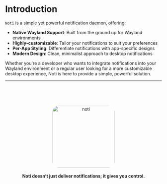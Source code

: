 # Introduction

`Noti` is a simple yet powerful notification daemon, offering:

- **Native Wayland Support**: Built from the ground up for Wayland environments
- **Highly-customizable**: Tailor your notifications to suit your preferences
- **Per-App Styling**: Differentiate notifications with app-specific designs
- **Modern Design**: Clean, minimalist approach to desktop notifications

Whether you're a developer who wants to integrate notifications into your Wayland environment or a regular user looking for a more customizable desktop experience, Noti is here to provide a simple, powerful solution.

---

<div style="margin-top: 5rem; display: flex; flex-direction: column; align-items: center; justify-content: center; gap: 0.25rem; text-align: center;">
    <img width=200 height=200 src="./Images/noti.gif" alt="noti" style="border-radius: 20px;"/>

**Noti doesn’t just deliver notifications; it gives you control.**

</div>
